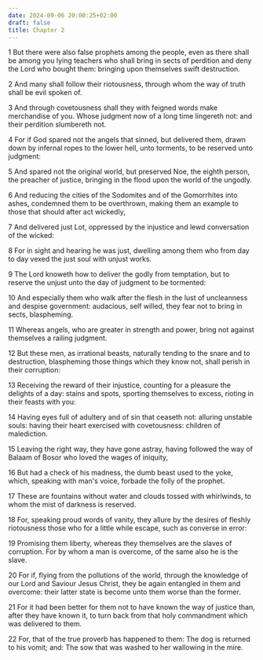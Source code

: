 ```yaml
---
date: 2024-09-06 20:00:25+02:00
draft: false
title: Chapter 2
---
```




1 But there were also false prophets among the people, even as there shall be among you lying teachers who shall bring in sects of perdition and deny the Lord who bought them: bringing upon themselves swift destruction.

2 And many shall follow their riotousness, through whom the way of truth shall be evil spoken of.

3 And through covetousness shall they with feigned words make merchandise of you. Whose judgment now of a long time lingereth not: and their perdition slumbereth not.

4 For if God spared not the angels that sinned, but delivered them, drawn down by infernal ropes to the lower hell, unto torments, to be reserved unto judgment:

5 And spared not the original world, but preserved Noe, the eighth person, the preacher of justice, bringing in the flood upon the world of the ungodly.

6 And reducing the cities of the Sodomites and of the Gomorrhites into ashes, condemned them to be overthrown, making them an example to those that should after act wickedly,

7 And delivered just Lot, oppressed by the injustice and lewd conversation of the wicked:

8 For in sight and hearing he was just, dwelling among them who from day to day vexed the just soul with unjust works.

9 The Lord knoweth how to deliver the godly from temptation, but to reserve the unjust unto the day of judgment to be tormented:

10 And especially them who walk after the flesh in the lust of uncleanness and despise government: audacious, self willed, they fear not to bring in sects, blaspheming.

11 Whereas angels, who are greater in strength and power, bring not against themselves a railing judgment.

12 But these men, as irrational beasts, naturally tending to the snare and to destruction, blaspheming those things which they know not, shall perish in their corruption:

13 Receiving the reward of their injustice, counting for a pleasure the delights of a day: stains and spots, sporting themselves to excess, rioting in their feasts with you:

14 Having eyes full of adultery and of sin that ceaseth not: alluring unstable souls: having their heart exercised with covetousness: children of malediction.

15 Leaving the right way, they have gone astray, having followed the way of Balaam of Bosor who loved the wages of iniquity,

16 But had a check of his madness, the dumb beast used to the yoke, which, speaking with man's voice, forbade the folly of the prophet.

17 These are fountains without water and clouds tossed with whirlwinds, to whom the mist of darkness is reserved.

18 For, speaking proud words of vanity, they allure by the desires of fleshly riotousness those who for a little while escape, such as converse in error:

19 Promising them liberty, whereas they themselves are the slaves of corruption. For by whom a man is overcome, of the same also he is the slave.

20 For if, flying from the pollutions of the world, through the knowledge of our Lord and Saviour Jesus Christ, they be again entangled in them and overcome: their latter state is become unto them worse than the former.

21 For it had been better for them not to have known the way of justice than, after they have known it, to turn back from that holy commandment which was delivered to them.

22 For, that of the true proverb has happened to them: The dog is returned to his vomit; and: The sow that was washed to her wallowing in the mire.

